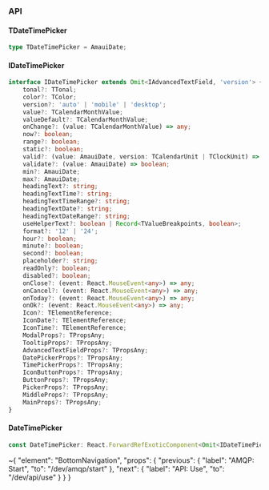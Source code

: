 

### API

#### TDateTimePicker

```ts
type TDateTimePicker = AmauiDate;
```

#### IDateTimePicker

```ts
interface IDateTimePicker extends Omit<IAdvancedTextField, 'version'> {
    tonal?: TTonal;
    color?: TColor;
    version?: 'auto' | 'mobile' | 'desktop';
    value?: TCalendarMonthValue;
    valueDefault?: TCalendarMonthValue;
    onChange?: (value: TCalendarMonthValue) => any;
    now?: boolean;
    range?: boolean;
    static?: boolean;
    valid?: (value: AmauiDate, version: TCalendarUnit | TClockUnit) => boolean;
    validate?: (value: AmauiDate) => boolean;
    min?: AmauiDate;
    max?: AmauiDate;
    headingText?: string;
    headingTextTime?: string;
    headingTextTimeRange?: string;
    headingTextDate?: string;
    headingTextDateRange?: string;
    useHelperText?: boolean | Record<TValueBreakpoints, boolean>;
    format?: '12' | '24';
    hour?: boolean;
    minute?: boolean;
    second?: boolean;
    placeholder?: string;
    readOnly?: boolean;
    disabled?: boolean;
    onClose?: (event: React.MouseEvent<any>) => any;
    onCancel?: (event: React.MouseEvent<any>) => any;
    onToday?: (event: React.MouseEvent<any>) => any;
    onOk?: (event: React.MouseEvent<any>) => any;
    Icon?: TElementReference;
    IconDate?: TElementReference;
    IconTime?: TElementReference;
    ModalProps?: TPropsAny;
    TooltipProps?: TPropsAny;
    AdvancedTextFieldProps?: TPropsAny;
    DatePickerProps?: TPropsAny;
    TimePickerProps?: TPropsAny;
    IconButtonProps?: TPropsAny;
    ButtonProps?: TPropsAny;
    PickerProps?: TPropsAny;
    MiddleProps?: TPropsAny;
    MainProps?: TPropsAny;
}
```

#### DateTimePicker

```ts
const DateTimePicker: React.ForwardRefExoticComponent<Omit<IDateTimePicker, "ref"> & React.RefAttributes<unknown>>;
```


~{
  "element": "BottomNavigation",
  "props": {
    "previous": {
      "label": "AMQP: Start",
      "to": "/dev/amqp/start"
    },
    "next": {
      "label": "API: Use",
      "to": "/dev/api/use"
    }
  }
}
